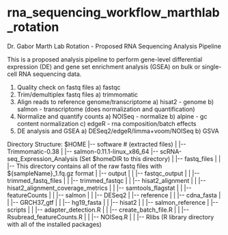 # rna_sequencing_workflow_marthlab_rotation
Dr. Gabor Marth Lab Rotation - Proposed RNA Sequencing Analysis Pipeline

This is a proposed analysis pipeline to perform gene-level differential expression (DE) and gene set enrichment analysis (GSEA) on bulk or single-cell RNA sequencing data. 

1) Quality check on fastq files
	a) fastqc
2) Trim/demultiplex fastq files
	a) trimmomatic
3) Align reads to reference genome/transcriptome
	a) hisat2 - genome
	b) salmon - transcriptome (does normalization and quantification) 
4) Normalize and quantify counts
	a) NOISeq - normalize
	b) alpine - gc content normalization
	c) edgeR - rna composition/batch effects
5) DE analysis and GSEA
	a) DESeq2/edgeR/limma+voom/NOISeq
	b) GSVA

Directory Structure: 
$HOME
|-- software # (extracted files)
|	|-- Trimmomatic-0.38
|	|-- salmon-0.11.1-linux_x86_64
|-- scRNA-seq_Expression_Analysis (Set $homeDIR to this directory)
|	|-- fastq_files
|	|	|-- This directory contains all of the raw fastq files with ${sampleName}_1.fq.gz format
|	|-- output
|	|	|-- fastqc_output
|	|	|-- trimmed_fastq_files
|       |       |-- trimmed_fastqc
|       |       |-- hisat2_alignment
|       |       |-- hisat2_alignment_coverage_metrics
|       |       |-- samtools_flagstat
|       |       |-- featureCounts
|       |       |-- salmon
|       |       |-- DESeq2
|	|-- reference
|       |       |-- cdna_fasta
|       |       |-- GRCH37_gtf
|       |       |-- hg19_fasta
|       |       |-- hisat2
|       |       |-- salmon_reference
|	|-- scripts
|       |       |-- adapter_detection.R
|       |       |-- create_batch_file.R
|       |       |-- Rsubread_featureCounts.R
|       |       |-- NOISeq.R
|       |       |-- Rlibs (R library directory with all of the installed packages)









